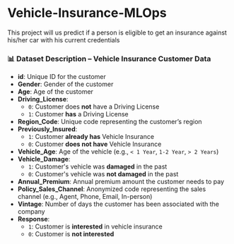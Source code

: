 # Vehicle-Insurance-MLOps
This project will us predict if a person is eligible to get an insurance against his/her car with his current credentials

### 📊 Dataset Description – Vehicle Insurance Customer Data

- **id**: Unique ID for the customer  
- **Gender**: Gender of the customer  
- **Age**: Age of the customer  
- **Driving_License**:  
  - `0`: Customer does **not** have a Driving License  
  - `1`: Customer **has** a Driving License  
- **Region_Code**: Unique code representing the customer’s region  
- **Previously_Insured**:  
  - `1`: Customer **already has** Vehicle Insurance  
  - `0`: Customer **does not have** Vehicle Insurance  
- **Vehicle_Age**: Age of the vehicle (e.g., `< 1 Year`, `1-2 Year`, `> 2 Years`)  
- **Vehicle_Damage**:  
  - `1`: Customer's vehicle was **damaged** in the past  
  - `0`: Customer's vehicle was **not damaged** in the past  
- **Annual_Premium**: Annual premium amount the customer needs to pay  
- **Policy_Sales_Channel**: Anonymized code representing the sales channel (e.g., Agent, Phone, Email, In-person)  
- **Vintage**: Number of days the customer has been associated with the company  
- **Response**:  
  - `1`: Customer is **interested** in vehicle insurance  
  - `0`: Customer is **not interested**
